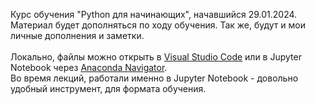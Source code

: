 Курс обучения "Python для начинающих", начавшийся 29.01.2024. </br>
Материал будет дополняться по ходу обучения. Так же, будут и мои личные дополнения и заметки. </br>
</br>
Локально, файлы можно открыть в [Visual Studio Code](https://code.visualstudio.com/) или в Jupyter Notebook через [Anaconda Navigator](https://www.anaconda.com/download). </br>
Во время лекций, работали именно в Jupyter Notebook - довольно удобный инструмент, для формата обучения.
